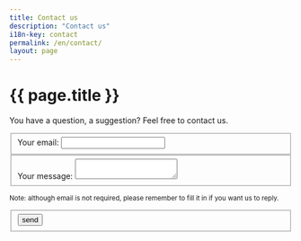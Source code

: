 ```yaml
---
title: Contact us
description: "Contact us"
i18n-key: contact
permalink: /en/contact/
layout: page
---
```


# {{ page.title }}

You have a question, a suggestion? Feel free to contact us.

<form id="contact-form" netlify-honeypot="cb" class="page__form js-form form" method="POST" action="contact" data-netlify="true">
  <fieldset>
    <label for="email">Your email:</label>
    <input type="email" name="email" id="email">
  </fieldset>
  <fieldset>
    <label for="message">Your message:</label>
    <textarea name="message" rows="" id="message" required></textarea>
  </fieldset>
  <p><small>Note: although email is not required, please remember to fill it in if you want us to reply.</small></p>
  <fieldset>
    <div data-netlify-recaptcha="true"></div>
    <button type="submit" class="button" data-text="send">
      <span class="button-inner">send</span>
    </button>
  </fieldset>
</form>

